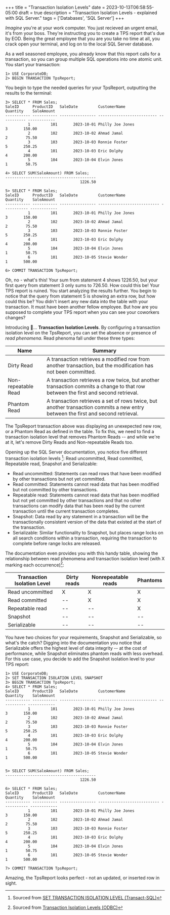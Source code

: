 +++
title = "Transaction Isolation Levels"
date = 2023-10-13T06:58:55-05:00
draft = true
description = "Transaction Isolation Levels - explained with SQL Server."
tags = ['Databases', 'SQL Server']
+++

*Imagine* you're at your work computer. You just recieved an urgent email, it's from your boss. They're instructing you to create a TPS report that's due by EOD. Being the great employee that you are you take no time at all, you crack open your terminal, and log on to the local SQL Server database.

As a well seasoned employee, you already know that this report calls for a transaction, so you can group multiple SQL operations into one atomic unit. You start your transaction:

```shell
1> USE CorporateDB;
2> BEGIN TRANSACTION TpsReport;
```

You begin to type the needed queries for your TpsReport, outputting the results to the terminal:

```shell
3> SELECT * FROM Sales;
SaleID      ProductID   SaleDate         CustomerName               Quantity    SaleAmount
----------- ----------- ---------------- -------------------------- ----------- ------------
          1         101       2023-10-01 Philly Joe Jones                     3       150.00
          2         102       2023-10-02 Ahmad Jamal                          2        75.50
          3         103       2023-10-03 Ronnie Foster                        5       250.25
          4         101       2023-10-03 Eric Dolphy                          4       200.00
          5         104       2023-10-04 Elvin Jones                          1        50.75

4> SELECT SUM(SaleAmount) FROM Sales;
----------------------------------------
                                 1226.50

5> SELECT * FROM Sales;
SaleID      ProductID   SaleDate         CustomerName                Quantity    SaleAmount
----------- ----------- ---------------- --------------------------- ----------- ------------
          1         101       2023-10-01 Philly Joe Jones                      3       150.00
          2         102       2023-10-02 Ahmad Jamal                           2        75.50
          3         103       2023-10-03 Ronnie Foster                         5       250.25
          4         101       2023-10-03 Eric Dolphy                           4       200.00
          5         104       2023-10-04 Elvin Jones                           1        50.75
          6         101       2023-10-05 Stevie Wonder                         1       500.00

6> COMMIT TRANSACTION TpsReport;
```

Oh, no - what's this! Your sum from statement 4 shows 1226.50, but your first query from statement 3 only sums to 726.50. How could this be! Your TPS report is ruined. You start analyzing the results further. You begin to notice that the query from statement 5 is showing an extra row, but how could this be? You didn't insert any new data into the table with your transaction. It must have been another fellow employee. But how are you supposed to complete your TPS report when you can see your coworkers changes?

Introducing 🥁... **Transaction Isolation Levels**. By configuring a transaction isolation level on the TpsReport, you can set the absence or presence of *read phenomena*. Read phenoma fall under these three types:

| Name | Summary |
| ---- | ------- |
| Dirty Read | A transaction retrieves a modified row from another transaction, but the modification has not been committed. |
| Non-repeatable Read | A transaction retrieves a row twice, but another transaction commits a change to that row between the first and second retrieval. |
| Phantom Read | A transaction retrieves a set of rows twice, but another transaction commits a new entry between the first and second retrieval. | 

The TpsReport transaction above was displaying an unexepected new row, or a Phantom Read as defined in the table. To fix this, we need to find a transaction isolation level that removes Phantom Reads -- and while we're at it, let's remove Dirty Reads and Non-repeatable Reads too.

Opening up the SQL Server documentation, you notice five different transaction isolation levels [^1]: Read uncommitted, Read committed, Repeatable read, Snapshot and Serializable:

- Read uncommitted: Statements can read rows that have been modified by other transactions but not yet committed.
- Read committed: Statements cannot read data that has been modified but not committed by other transactions.
- Repeatable read: Statements cannot read data that has been modified but not yet committed by other transactions and that no other transactions can modify data that has been read by the current transaction until the current transaction completes.
- Snapshot: Data read by any statement in a transaction will be the transactionally consistent version of the data that existed at the start of the transaction.
- Serializable: Similar functionality to Snapshot, but places range locks on all search conditions within a transaction, requiring the transaction to complete before range locks are released.

The documentation even provides you with this handy table, showing the relationship between read phenomena and transaction isolation level (with X marking each occurrence)[^2]:

| Transaction Isolation Level | Dirty reads | Nonrepeatable reads | Phantoms |
| ---- | ---- | ---- | ---- |
| Read uncommitted | X | X | X |
| Read committed | -- | X | X |
| Repeatable read | -- | -- | X |
| Snapshot | -- | -- | -- |
| Serializable | -- | -- | -- |

You have two choices for your requirements, Snapshot and Serializable, so what's the catch? Digging into the documentation you notice that Serializable offers the highest level of data integrity -- at the cost of performance, while Snapshot eliminates phantom reads with less overhead. For this use case, you decide to add the Snapshot isolation level to your TPS report:

```shell
1> USE CorporateDB;
2> SET TRANSACTION ISOLATION LEVEL SNAPSHOT
3> BEGIN TRANSACTION TpsReport;
4> SELECT * FROM Sales;
SaleID      ProductID   SaleDate         CustomerName               Quantity    SaleAmount
----------- ----------- ---------------- -------------------------- ----------- ------------
          1         101       2023-10-01 Philly Joe Jones                     3       150.00
          2         102       2023-10-02 Ahmad Jamal                          2        75.50
          3         103       2023-10-03 Ronnie Foster                        5       250.25
          4         101       2023-10-03 Eric Dolphy                          4       200.00
          5         104       2023-10-04 Elvin Jones                          1        50.75
          6         101       2023-10-05 Stevie Wonder                        1       500.00


5> SELECT SUM(SaleAmount) FROM Sales;
----------------------------------------
                                 1226.50

6> SELECT * FROM Sales;
SaleID      ProductID   SaleDate         CustomerName                Quantity    SaleAmount
----------- ----------- ---------------- --------------------------- ----------- ------------
          1         101       2023-10-01 Philly Joe Jones                      3       150.00
          2         102       2023-10-02 Ahmad Jamal                           2        75.50
          3         103       2023-10-03 Ronnie Foster                         5       250.25
          4         101       2023-10-03 Eric Dolphy                           4       200.00
          5         104       2023-10-04 Elvin Jones                           1        50.75
          6         101       2023-10-05 Stevie Wonder                         1       500.00

7> COMMIT TRANSACTION TpsReport;
```

Amazing, the TpsReport looks perfect - not an updated, or inserted row in sight.

[^1]: Sourced from [SET TRANSACTION ISOLATION LEVEL (Transact-SQL)](https://learn.microsoft.com/en-us/sql/t-sql/statements/set-transaction-isolation-level-transact-sql?view=sql-server-ver16)
[^2]: Sourced from [Transaction Isolation Levels (ODBC)](https://learn.microsoft.com/en-us/sql/odbc/reference/develop-app/transaction-isolation-levels?view=sql-server-ver16)